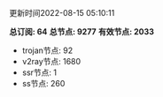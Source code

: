 更新时间2022-08-15 05:10:11

**总订阅: 64**
**总节点: 9277**
**有效节点: 2033**
- trojan节点: 92
- v2ray节点: 1680
- ssr节点: 1
- ss节点: 260
